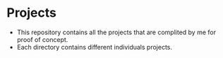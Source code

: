 # Projects
<ul>
<li>This repository contains all the projects that are complited by me for proof of concept.</li>
<li>Each directory contains different individuals projects.</li>
</ul>
